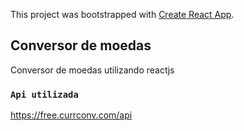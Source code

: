 This project was bootstrapped with [Create React App](https://github.com/facebook/create-react-app).

## Conversor de moedas

Conversor de moedas utilizando reactjs

### `Api utilizada`

https://free.currconv.com/api
